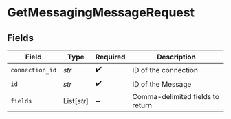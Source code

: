 # GetMessagingMessageRequest


## Fields

| Field                            | Type                             | Required                         | Description                      |
| -------------------------------- | -------------------------------- | -------------------------------- | -------------------------------- |
| `connection_id`                  | *str*                            | :heavy_check_mark:               | ID of the connection             |
| `id`                             | *str*                            | :heavy_check_mark:               | ID of the Message                |
| `fields`                         | List[*str*]                      | :heavy_minus_sign:               | Comma-delimited fields to return |